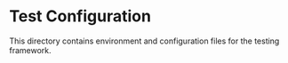 # Test Configuration

This directory contains environment and configuration files for the testing framework.